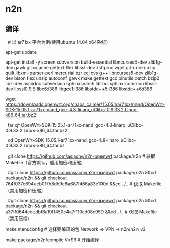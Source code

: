# n2n
编译
---

   # 以 ar71xx 平台为例(使用ubuntu 14.04 x64系统）
   
   apt-get update
  
   apt-get install -y screen subversion build-essential libncurses5-dev zlib1g-dev gawk git ccache gettext flex libssl-dev xsltproc wget git-core unzip quilt libxml-parser-perl mercurial bzr ecj cvs g++ libncurses5-dev zlib1g-dev bison flex unzip autoconf gawk make gettext gcc binutils patch bzip2 libz-dev asciidoc subversion sphinxsearch libtool sphinx-common libssl-dev libssl0.9.8 libc6:i386 libgcc1:i386 libstdc++5:i386 libstdc++6:i386
   
   wget https://downloads.openwrt.org/chaos_calmer/15.05.1/ar71xx/nand/OpenWrt-SDK-15.05.1-ar71xx-nand_gcc-4.8-linaro_uClibc-0.9.33.2.Linux-x86_64.tar.bz2
   
   tar xjf OpenWrt-SDK-15.05.1-ar71xx-nand_gcc-4.8-linaro_uClibc-0.9.33.2.Linux-x86_64.tar.bz2
   
   cd OpenWrt-SDK-15.05.1-ar71xx-nand_gcc-4.8-linaro_uClibc-0.9.33.2.Linux-x86_64.tar.bz

   git clone https://github.com/asiacny/n2n-openwrt package/n2n # 获取 Makefile（官方默认，启用加密和压缩）
   
   #git clone https://github.com/asiacny/n2n-openwrt package/n2n &&cd package/n2n && git checkout 764f037e694aeb0f7b8db9c8a687f466a83e100d &&cd ../.. # 获取 Makefile（禁用加密和压缩）
   
   #git clone https://github.com/asiacny/n2n-openwrt package/n2n &&cd package/n2n && git checkout a37ff0644cecdbf6a19f1450c4a7f110cd08c959 &&cd ../.. # 获取 Makefile（禁用压缩）

   make menuconfig # 选择要编译的包 Network -> VPN -> n2n/n2n_v2

   make package/n2n/compile V=99     # 开始编译
 
